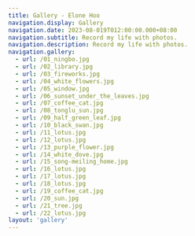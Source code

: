```yaml
---
title: Gallery - Elone Hoo
navigation.display: Gallery
navigation.date: 2023-08-019T012:00:00.000+08:00
navigation.subtitle: Record my life with photos.
navigation.description: Record my life with photos.
navigation.gallery:
  - url: /01_ningbo.jpg
  - url: /02_library.jpg
  - url: /03_fireworks.jpg
  - url: /04_white_flowers.jpg
  - url: /05_window.jpg
  - url: /06_sunset_under_the_leaves.jpg
  - url: /07_coffee_cat.jpg
  - url: /08_tonglu_sun.jpg
  - url: /09_half_green_leaf.jpg
  - url: /10_black_swan.jpg
  - url: /11_lotus.jpg
  - url: /12_lotus.jpg
  - url: /13_purple_flower.jpg
  - url: /14_white_dove.jpg
  - url: /15_song-meiling_home.jpg
  - url: /16_lotus.jpg
  - url: /17_lotus.jpg
  - url: /18_lotus.jpg
  - url: /19_coffee_cat.jpg
  - url: /20_sun.jpg
  - url: /21_tree.jpg
  - url: /22_lotus.jpg
layout: 'gallery'
---
```

